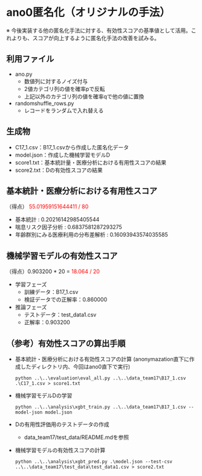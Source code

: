 <!--ディレクトリ名or匿名化手法の名前-->
# ano0匿名化（オリジナルの手法）
<!--採用した匿名化手法の説明-->
※ 今後実装する他の匿名化手法に対する、有効性スコアの基準値として活用。これよりも、スコアが向上するように匿名化手法の改善を試みる。
## 利用ファイル
- ano.py
    - 数値列に対するノイズ付与
    - 2値カテゴリ列の値を確率pで反転
    - 上記以外のカテゴリ列の値を確率qで他の値に置換
- randomshuffle_rows.py
    - レコードをランダムで入れ替える

## 生成物
- C17_1.csv：B17_1.csvから作成した匿名化データ
- model.json：作成した機械学習モデルD
- score1.txt：基本統計量・医療分析における有用性スコアの結果
- score2.txt：Dの有効性スコアの結果

## 基本統計・医療分析における有用性スコア
（得点）
<font color="red"> 55.01959151644411 / 80</font>
- 基本統計 : 0.20216142985405544
- 喘息リスク因子分析 : 0.6837581287293275
- 年齢群別にみる医療利用の分布差解析 : 0.16093943574035585

## 機械学習モデルの有効性スコア
（得点）0.903200 * 20 = 
<font color="red"> 18.064 / 20</font>
- 学習フェーズ
    - 訓練データ：B17_1.csv
    - 検証データでの正解率：0.860000
- 推論フェーズ
    - テストデータ：test_data1.csv
    - 正解率：0.903200



## （参考）有効性スコアの算出手順
- 基本統計・医療分析における有効性スコアの計算
    (anonymazation直下に作成したディレクトリ内、今回はano0直下で実行)
    ```
    python ..\..\evaluation\eval_all.py ..\..\data_team17\B17_1.csv .\C17_1.csv > score1.txt
    ```
- 機械学習モデルDの学習
    ```
    python ..\..\analysis\xgbt_train.py ..\..\data_team17\B17_1.csv --model-json model.json
    ```
- Dの有用性評価用のテストデータの作成
    - data_team17/test_data/README.mdを参照

- 機械学習モデルの有効性スコアの計算
    ```
    python ..\..\analysis\xgbt_pred.py .\model.json --test-csv ..\..\data_team17\test_data\test_data1.csv > score2.txt
    ```
